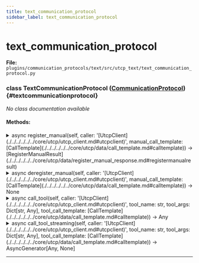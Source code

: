 ```yaml
---
title: text_communication_protocol
sidebar_label: text_communication_protocol
---
```


# text_communication_protocol

**File:** `plugins/communication_protocols/text/src/utcp_text/text_communication_protocol.py`

### class TextCommunicationProtocol ([CommunicationProtocol](./../../../../../core/utcp/interfaces/communication_protocol.md#communicationprotocol)) {#textcommunicationprotocol}

*No class documentation available*

#### Methods:

<details>
<summary>async register_manual(self, caller: '[UtcpClient](./../../../../../core/utcp/utcp_client.md#utcpclient)', manual_call_template: [CallTemplate](./../../../../../core/utcp/data/call_template.md#calltemplate)) -> [RegisterManualResult](./../../../../../core/utcp/data/register_manual_response.md#registermanualresult)</summary>

*No method documentation available*
</details>

<details>
<summary>async deregister_manual(self, caller: '[UtcpClient](./../../../../../core/utcp/utcp_client.md#utcpclient)', manual_call_template: [CallTemplate](./../../../../../core/utcp/data/call_template.md#calltemplate)) -> None</summary>

*No method documentation available*
</details>

<details>
<summary>async call_tool(self, caller: '[UtcpClient](./../../../../../core/utcp/utcp_client.md#utcpclient)', tool_name: str, tool_args: Dict[str, Any], tool_call_template: [CallTemplate](./../../../../../core/utcp/data/call_template.md#calltemplate)) -> Any</summary>

*No method documentation available*
</details>

<details>
<summary>async call_tool_streaming(self, caller: '[UtcpClient](./../../../../../core/utcp/utcp_client.md#utcpclient)', tool_name: str, tool_args: Dict[str, Any], tool_call_template: [CallTemplate](./../../../../../core/utcp/data/call_template.md#calltemplate)) -> AsyncGenerator[Any, None]</summary>

*No method documentation available*
</details>

---
